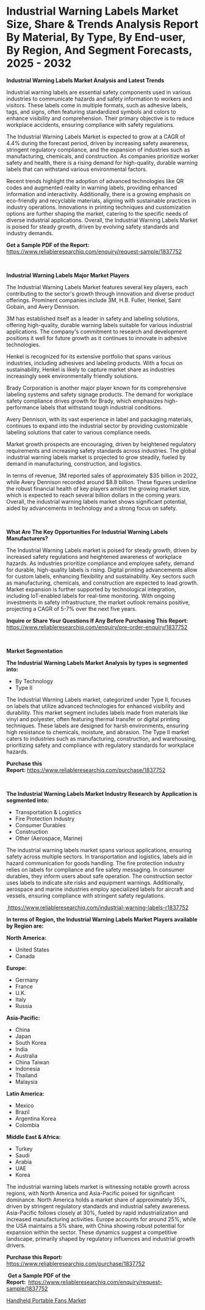 <p><h1>Industrial Warning Labels Market Size, Share & Trends Analysis Report By Material, By Type, By End-user, By Region, And Segment Forecasts, 2025 - 2032</h1></p><p><strong>Industrial Warning Labels Market Analysis and Latest Trends</strong></p>
<p><p>Industrial warning labels are essential safety components used in various industries to communicate hazards and safety information to workers and visitors. These labels come in multiple formats, such as adhesive labels, tags, and signs, often featuring standardized symbols and colors to enhance visibility and comprehension. Their primary objective is to reduce workplace accidents, ensuring compliance with safety regulations.</p><p>The Industrial Warning Labels Market is expected to grow at a CAGR of 4.4% during the forecast period, driven by increasing safety awareness, stringent regulatory compliance, and the expansion of industries such as manufacturing, chemicals, and construction. As companies prioritize worker safety and health, there is a rising demand for high-quality, durable warning labels that can withstand various environmental factors. </p><p>Recent trends highlight the adoption of advanced technologies like QR codes and augmented reality in warning labels, providing enhanced information and interactivity. Additionally, there is a growing emphasis on eco-friendly and recyclable materials, aligning with sustainable practices in industry operations. Innovations in printing techniques and customization options are further shaping the market, catering to the specific needs of diverse industrial applications. Overall, the Industrial Warning Labels Market is poised for steady growth, driven by evolving safety standards and industry demands.</p></p>
<p><strong>Get a Sample PDF of the Report:&nbsp;</strong> <a href="https://www.reliableresearchiq.com/enquiry/request-sample/1837752?utm_campaign=1743&utm_medium=2&utm_source=Github&utm_content=ia&utm_term=06022025&utm_id=industrial-warning-labels">https://www.reliableresearchiq.com/enquiry/request-sample/1837752</a></p>
<p>&nbsp;</p>
<p><strong>Industrial Warning Labels Major Market Players</strong></p>
<p><p>The Industrial Warning Labels Market features several key players, each contributing to the sector's growth through innovation and diverse product offerings. Prominent companies include 3M, H.B. Fuller, Henkel, Saint Gobain, and Avery Dennison.</p><p>3M has established itself as a leader in safety and labeling solutions, offering high-quality, durable warning labels suitable for various industrial applications. The company's commitment to research and development positions it well for future growth as it continues to innovate in adhesive technologies.</p><p>Henkel is recognized for its extensive portfolio that spans various industries, including adhesives and labeling products. With a focus on sustainability, Henkel is likely to capture market share as industries increasingly seek environmentally friendly solutions.</p><p>Brady Corporation is another major player known for its comprehensive labeling systems and safety signage products. The demand for workplace safety compliance drives growth for Brady, which emphasizes high-performance labels that withstand tough industrial conditions.</p><p>Avery Dennison, with its vast experience in label and packaging materials, continues to expand into the industrial sector by providing customizable labeling solutions that cater to various compliance needs.</p><p>Market growth prospects are encouraging, driven by heightened regulatory requirements and increasing safety standards across industries. The global industrial warning labels market is projected to grow steadily, fueled by demand in manufacturing, construction, and logistics. </p><p>In terms of revenue, 3M reported sales of approximately $35 billion in 2022, while Avery Dennison recorded around $8.8 billion. These figures underline the robust financial health of key players amidst the growing market size, which is expected to reach several billion dollars in the coming years. Overall, the industrial warning labels market shows significant potential, aided by advancements in technology and a strong focus on safety.</p></p>
<p>&nbsp;</p>
<p><strong>What Are The Key Opportunities For Industrial Warning Labels Manufacturers?</strong></p>
<p><p>The Industrial Warning Labels market is poised for steady growth, driven by increased safety regulations and heightened awareness of workplace hazards. As industries prioritize compliance and employee safety, demand for durable, high-quality labels is rising. Digital printing advancements allow for custom labels, enhancing flexibility and sustainability. Key sectors such as manufacturing, chemicals, and construction are expected to lead growth. Market expansion is further supported by technological integration, including IoT-enabled labels for real-time monitoring. With ongoing investments in safety infrastructure, the market outlook remains positive, projecting a CAGR of 5-7% over the next five years.</p></p>
<p><strong>Inquire or Share Your Questions If Any Before Purchasing This Report:</strong> <a href="https://www.reliableresearchiq.com/enquiry/pre-order-enquiry/1837752?utm_campaign=1743&utm_medium=2&utm_source=Github&utm_content=ia&utm_term=06022025&utm_id=industrial-warning-labels">https://www.reliableresearchiq.com/enquiry/pre-order-enquiry/1837752</a></p>
<p>&nbsp;</p>
<p><strong>Market Segmentation</strong></p>
<p><strong>The Industrial Warning Labels Market Analysis by types is segmented into:</strong></p>
<p><ul><li>By Technology</li><li>Type II</li></ul></p>
<p><p>The Industrial Warning Labels market, categorized under Type II, focuses on labels that utilize advanced technologies for enhanced visibility and durability. This market segment includes labels made from materials like vinyl and polyester, often featuring thermal transfer or digital printing techniques. These labels are designed for harsh environments, ensuring high resistance to chemicals, moisture, and abrasion. The Type II market caters to industries such as manufacturing, construction, and warehousing, prioritizing safety and compliance with regulatory standards for workplace hazards.</p></p>
<p><strong>Purchase this Report:&nbsp;</strong><a href="https://www.reliableresearchiq.com/purchase/1837752?utm_campaign=1743&utm_medium=2&utm_source=Github&utm_content=ia&utm_term=06022025&utm_id=industrial-warning-labels">https://www.reliableresearchiq.com/purchase/1837752</a></p>
<p>&nbsp;</p>
<p><strong>The Industrial Warning Labels Market Industry Research by Application is segmented into:</strong></p>
<p><ul><li>Transportation & Logistics</li><li>Fire Protection Industry</li><li>Consumer Durables</li><li>Construction</li><li>Other (Aerospace, Marine)</li></ul></p>
<p><p>The industrial warning labels market spans various applications, ensuring safety across multiple sectors. In transportation and logistics, labels aid in hazard communication for goods handling. The fire protection industry relies on labels for compliance and fire safety messaging. In consumer durables, they inform users about safe operation. The construction sector uses labels to indicate site risks and equipment warnings. Additionally, aerospace and marine industries employ specialized labels for aircraft and vessels, ensuring compliance with stringent safety regulations.</p></p>
<p><a href="https://www.reliableresearchiq.com/industrial-warning-labels-r1837752?utm_campaign=1743&utm_medium=2&utm_source=Github&utm_content=ia&utm_term=06022025&utm_id=industrial-warning-labels">&nbsp;https://www.reliableresearchiq.com/industrial-warning-labels-r1837752</a></p>
<p><strong>In terms of Region, the Industrial Warning Labels Market Players available by Region are:</strong></p>
<p>
    <p> <strong> North America: </strong>
        <ul>
            <li>United States</li>
            <li>Canada</li>
        </ul>
        </p> 
    <p> <strong> Europe: </strong>
        <ul>
            <li>Germany</li>
            <li>France</li>
            <li>U.K.</li>
            <li>Italy</li>
            <li>Russia</li>
        </ul>
        </p> 
    <p> <strong> Asia-Pacific: </strong>
        <ul>
            <li>China</li>
            <li>Japan</li>
            <li>South Korea</li>
            <li>India</li>
            <li>Australia</li>
            <li>China Taiwan</li>
            <li>Indonesia</li>
            <li>Thailand</li>
            <li>Malaysia</li>
        </ul>
        </p> 
    <p> <strong> Latin America: </strong>
        <ul>
            <li>Mexico</li>
            <li>Brazil</li>
            <li>Argentina Korea</li>
            <li>Colombia</li>
        </ul>
        </p> 
    <p> <strong> Middle East & Africa: </strong>
        <ul>
            <li>Turkey</li>
            <li>Saudi</li>
            <li>Arabia</li>
            <li>UAE</li>
            <li>Korea</li>
        </ul>
    </p>
    </p>
<p><p>The industrial warning labels market is witnessing notable growth across regions, with North America and Asia-Pacific poised for significant dominance. North America holds a market share of approximately 35%, driven by stringent regulatory standards and industrial safety awareness. Asia-Pacific follows closely at 30%, fueled by rapid industrialization and increased manufacturing activities. Europe accounts for around 25%, while the USA maintains a 5% share, with China showing robust potential for expansion within the sector. These dynamics suggest a competitive landscape, primarily shaped by regulatory influences and industrial growth drivers.</p></p>
<p><strong>Purchase this Report: </strong><a href="https://www.reliableresearchiq.com/purchase/1837752?utm_campaign=1743&utm_medium=2&utm_source=Github&utm_content=ia&utm_term=06022025&utm_id=industrial-warning-labels">https://www.reliableresearchiq.com/purchase/1837752</a></p>
<p>&nbsp;<strong>Get a Sample PDF of the Report:&nbsp;&nbsp;</strong><a href="https://www.reliableresearchiq.com/enquiry/request-sample/1837752?utm_campaign=1743&utm_medium=2&utm_source=Github&utm_content=ia&utm_term=06022025&utm_id=industrial-warning-labels">https://www.reliableresearchiq.com/enquiry/request-sample/1837752</a></p>
<p><strong></strong></p>
<p><p><a href="https://github.com/marlanamarvn/Market-Research-Report-List-1/blob/main/handheld-portable-fans-market.md?utm_campaign=1743&utm_medium=2&utm_source=Github&utm_content=ia&utm_term=06022025&utm_id=industrial-warning-labels">Handheld Portable Fans Market</a></p></p>
